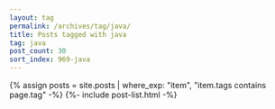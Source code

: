 ```yaml
---
layout: tag
permalink: /archives/tag/java/
title: Posts tagged with java
tag: java
post_count: 30
sort_index: 969-java
---
```

{% assign posts = site.posts | where_exp: "item", "item.tags contains page.tag" -%}
{%- include post-list.html -%}
